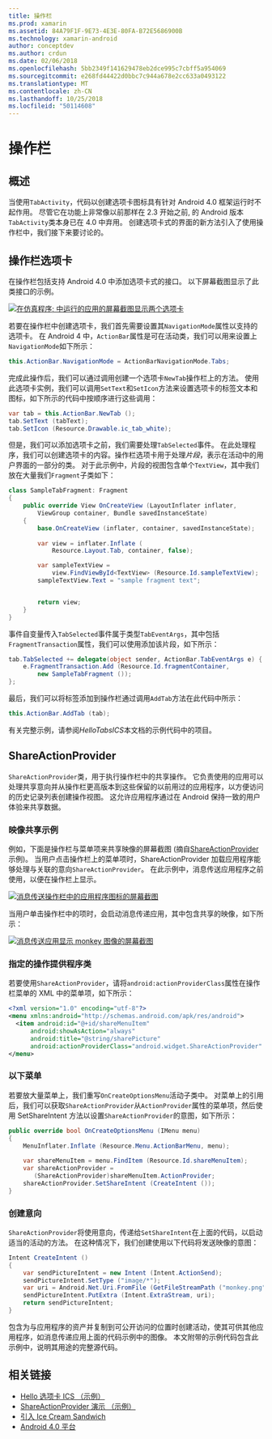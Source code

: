 ```yaml
---
title: 操作栏
ms.prod: xamarin
ms.assetid: 84A79F1F-9E73-4E3E-80FA-B72E5686900B
ms.technology: xamarin-android
author: conceptdev
ms.author: crdun
ms.date: 02/06/2018
ms.openlocfilehash: 5bb2349f141629478eb2dce995c7cbff5a954069
ms.sourcegitcommit: e268fd44422d0bbc7c944a678e2cc633a0493122
ms.translationtype: MT
ms.contentlocale: zh-CN
ms.lasthandoff: 10/25/2018
ms.locfileid: "50114608"
---
```

# <a name="actionbar"></a>操作栏


## <a name="overview"></a>概述

当使用`TabActivity`，代码以创建选项卡图标具有针对 Android 4.0 框架运行时不起作用。 尽管它在功能上非常像以前那样在 2.3 开始之前, 的 Android 版本`TabActivity`类本身已在 4.0 中弃用。 创建选项卡式的界面的新方法引入了使用操作栏中，我们接下来要讨论的。


## <a name="action-bar-tabs"></a>操作栏选项卡

在操作栏包括支持 Android 4.0 中添加选项卡式的接口。
以下屏幕截图显示了此类接口的示例。

[![在仿真程序; 中运行的应用的屏幕截图显示两个选项卡](action-bar-images/25-actionbartabs.png)](action-bar-images/25-actionbartabs.png#lightbox)

若要在操作栏中创建选项卡，我们首先需要设置其`NavigationMode`属性以支持的选项卡。 在 Android 4 中，`ActionBar`属性是可在活动类，我们可以用来设置上`NavigationMode`如下所示：

```csharp
this.ActionBar.NavigationMode = ActionBarNavigationMode.Tabs;
```

完成此操作后，我们可以通过调用创建一个选项卡`NewTab`操作栏上的方法。 使用此选项卡实例，我们可以调用`SetText`和`SetIcon`方法来设置选项卡的标签文本和图标，如下所示的代码中按顺序进行这些调用：

```csharp
var tab = this.ActionBar.NewTab ();
tab.SetText (tabText);
tab.SetIcon (Resource.Drawable.ic_tab_white);
```

但是，我们可以添加选项卡之前，我们需要处理`TabSelected`事件。 在此处理程序，我们可以创建选项卡的内容。操作栏选项卡用于处理*片段*，表示在活动中的用户界面的一部分的类。 对于此示例中，片段的视图包含单个`TextView`，其中我们放在大量我们`Fragment`子类如下：

```csharp
class SampleTabFragment: Fragment
{           
    public override View OnCreateView (LayoutInflater inflater,
        ViewGroup container, Bundle savedInstanceState)
    {
        base.OnCreateView (inflater, container, savedInstanceState);
       
        var view = inflater.Inflate (
            Resource.Layout.Tab, container, false);

        var sampleTextView =
            view.FindViewById<TextView> (Resource.Id.sampleTextView);            
        sampleTextView.Text = "sample fragment text";


        return view;
    }
}
```

事件自变量传入`TabSelected`事件属于类型`TabEventArgs`，其中包括`FragmentTransaction`属性，我们可以使用添加该片段，如下所示：

```csharp
tab.TabSelected += delegate(object sender, ActionBar.TabEventArgs e) {             
    e.FragmentTransaction.Add (Resource.Id.fragmentContainer,
        new SampleTabFragment ());
};
```

最后，我们可以将标签添加到操作栏通过调用`AddTab`方法在此代码中所示：

```csharp
this.ActionBar.AddTab (tab);
```

有关完整示例，请参阅*HelloTabsICS*本文档的示例代码中的项目。


## <a name="shareactionprovider"></a>ShareActionProvider

`ShareActionProvider`类，用于执行操作栏中的共享操作。 它负责使用的应用可以处理共享意向并从操作栏更高版本到这些保留的以前用过的应用程序，以方便访问的历史记录列表创建操作视图。 这允许应用程序通过在 Android 保持一致的用户体验来共享数据。


### <a name="image-sharing-example"></a>映像共享示例

例如，下面是操作栏与菜单项来共享映像的屏幕截图 (摘自[ShareActionProvider](https://developer.xamarin.com/samples/monodroid/ShareActionProviderDemo/)示例)。 当用户点击操作栏上的菜单项时，ShareActionProvider 加载应用程序能够处理与关联的意向`ShareActionProvider`。 在此示例中，消息传送应用程序之前使用，以便在操作栏上显示。

[![消息传送操作栏中的应用程序图标的屏幕截图](action-bar-images/09-shareactionprovider.png)](action-bar-images/09-shareactionprovider.png#lightbox)


当用户单击操作栏中的项时，会启动消息传递应用，其中包含共享的映像，如下所示：

[![消息传送应用显示 monkey 图像的屏幕截图](action-bar-images/10-messagewithimage.png)](action-bar-images/10-messagewithimage.png#lightbox)


### <a name="specifying-the-action-provider-class"></a>指定的操作提供程序类

若要使用`ShareActionProvider`，请将`android:actionProviderClass`属性在操作栏菜单的 XML 中的菜单项，如下所示：

```xml
<?xml version="1.0" encoding="utf-8"?>
<menu xmlns:android="http://schemas.android.com/apk/res/android">
  <item android:id="@+id/shareMenuItem"
      android:showAsAction="always"
      android:title="@string/sharePicture"
      android:actionProviderClass="android.widget.ShareActionProvider" />
</menu>
```


### <a name="inflating-the-menu"></a>以下菜单

若要放大量菜单上，我们重写`OnCreateOptionsMenu`活动子类中。 对菜单上的引用后，我们可以获取`ShareActionProvider`从`ActionProvider`属性的菜单项，然后使用 SetShareIntent 方法以设置`ShareActionProvider`的意图，如下所示：

```csharp
public override bool OnCreateOptionsMenu (IMenu menu)
{
    MenuInflater.Inflate (Resource.Menu.ActionBarMenu, menu);       
           
    var shareMenuItem = menu.FindItem (Resource.Id.shareMenuItem);           
    var shareActionProvider =
       (ShareActionProvider)shareMenuItem.ActionProvider;
    shareActionProvider.SetShareIntent (CreateIntent ());
}
```


### <a name="creating-the-intent"></a>创建意向

`ShareActionProvider`将使用意向，传递给`SetShareIntent`在上面的代码，以启动适当的活动的方法。 在这种情况下，我们创建使用以下代码将发送映像的意图：

```csharp
Intent CreateIntent ()
{  
    var sendPictureIntent = new Intent (Intent.ActionSend);
    sendPictureIntent.SetType ("image/*");
    var uri = Android.Net.Uri.FromFile (GetFileStreamPath ("monkey.png"));          
    sendPictureIntent.PutExtra (Intent.ExtraStream, uri);
    return sendPictureIntent;
}
```

包含为与应用程序的资产并复制到可公开访问的位置时创建活动，使其可供其他应用程序，如消息传递应用上面的代码示例中的图像。 本文附带的示例代码包含此示例中，说明其用途的完整源代码。



## <a name="related-links"></a>相关链接

- [Hello 选项卡 ICS （示例）](https://developer.xamarin.com/samples/HelloTabsICS/)
- [ShareActionProvider 演示 （示例）](https://developer.xamarin.com/samples/monodroid/ShareActionProviderDemo/)
- [引入 Ice Cream Sandwich](http://www.android.com/about/ice-cream-sandwich/)
- [Android 4.0 平台](http://developer.android.com/sdk/android-4.0.html)
